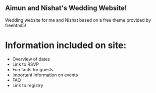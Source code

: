 ## Aimun and Nishat's Wedding Website! 

Wedding website for me and Nishat based on a free theme provided by freehtml5!

# Information included on site:
* Overview of dates
* Link to RSVP
* Fun facts for guests
* Important information on events
* FAQ
* Link to registry
